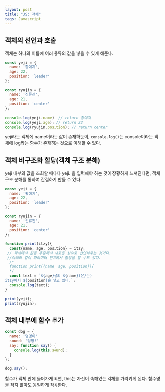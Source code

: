 ```yaml
---
layout: post
title: "JS: 객체"
tags: Javascript
---
```


## 객체의 선언과 호출
객체는 하나의 이름에 여러 종류의 값을 넣을 수 있게 해준다.
```js
const yeji = {
  name: '황예지',
  age: 22,
  position: 'leader'
};

const ryujin = {
  name: '신류진',
  age: 21,
  position: 'center'
};
  
console.log(yeji.name); // return 황예지
console.log(yeji.age); // return 22
console.log(ryujin.position); // return center
```

yeji라는 객체에 name이라는 값이 존재하듯이,
`console.log()`는 console이라는 객체에 log라는 함수가 존재하는 것으로 이해할 수 있다.
## 객체 비구조화 할당(객체 구조 분해)
yeji 내부의 값을 조회할 때마다 yeji. 을 입력해야 하는 것이 장황하게 느껴진다면, 객체 구조 분해를 통하여 간결하게 만들 수 있다.
```js
const yeji = {
  name: '황예지',
  age: 22,
  position: 'leader'
};

const ryujin = {
  name: '신류진',
  age: 21,
  position: 'center'
};

function print(itzy){
  const{name, age, position} = itzy;
 // 객체에서 값을 추출해서 새로운 상수로 선언해주는 것이다.
 //아래와 같이 파라미터 단계에서 할당을 할 수도 있다.
  /*
  function print({name, age, position}){
  */
  const text = `${age}살의 ${name}(은/는)
itzy에서 ${position}을 맡고 있다.`;
  console.log(text);
}

print(yeji);
print(ryujin);
```
## 객체 내부에 함수 추가
```js
const dog = {
  name: '멍멍이'
  sound: '멍멍!' 
  say: function say() {
    console.log(this.sound);
  }
};

dog.say();
```
함수가 객체 안에 들어가게 되면, this는 자신이 속해있는 객체를 가리키게 된다. 함수명을 적지 않아도 동일하게 작동한다.
